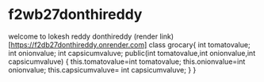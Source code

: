 # f2wb27donthireddy
welcome to lokesh reddy donthireddy
(render link)[https://f2db27donthireddy.onrender.com]
class grocary{
    int tomatovalue;
    int onionvalue;
    int capsicumvaluve;
    public(int tomatovalue,int onionvalue,int capsicumvaluve)
    {
        this.tomatovalue=int tomatovalue;
        this.onionvalue=int onionvalue;
        this.capsicumvaluve=  int capsicumvaluve;
    }
 }